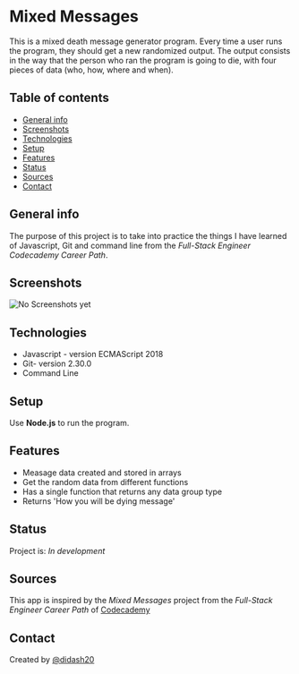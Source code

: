 # Mixed Messages
This is a mixed death message generator program. Every time a user runs the program, they should get a new randomized output. The output consists in the way that the person who ran the program is going to die, with four pieces of data (who, how, where and when).


## Table of contents
* [General info](#general-info)
* [Screenshots](#screenshots)
* [Technologies](#technologies)
* [Setup](#setup)
* [Features](#features)
* [Status](#status)
* [Sources](#sources)
* [Contact](#contact)

## General info
The purpose of this project is to take into practice the things I have learned of Javascript, Git and command line from the _Full-Stack Engineer Codecademy Career Path_.

## Screenshots
![No Screenshots yet](./img/screenshot.png)

## Technologies
* Javascript - version ECMAScript 2018
* Git- version 2.30.0
* Command Line

## Setup
Use **Node.js** to run the program.

## Features
* Measage data created and stored in arrays
* Get the random data from different functions
* Has a single function that returns any data group type
* Returns 'How you will be dying message'

## Status
Project is: _In development_

## Sources
This app is inspired by the _Mixed Messages_ project from the _Full-Stack Engineer Career Path_ of [Codecademy](https://www.codecademy.com)


## Contact
Created by [@didash20](https://github.com/didash20)